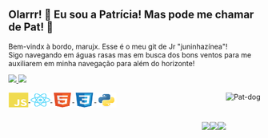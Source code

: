 
<!--
**santospat-ti/santospat-ti** is a ✨ _special_ ✨ repository because its `README.md` (this file) appears on your GitHub profile.
-->

## Olarrr! 🐶 Eu sou a Patrícia! Mas pode me chamar de Pat! 🦙
Bem-vindx à bordo, marujx. Esse é o meu git de Jr "juninhazínea"!<br/> Sigo navegando em águas rasas mas em busca dos bons ventos para me auxiliarem em minha navegação para além do horizonte!
 <div>
  <a href="https://github.com/santospat-ti">
  <img height="180em" src="https://github-readme-stats.vercel.app/api?username=santospat-ti&show_icons=true&theme=dracula&include_all_commits=true&count_private=true"/>
  <img height="180em" src="https://github-readme-stats.vercel.app/api/top-langs/?username=santospat-ti&layout=compact&langs_count=7&theme=dracula"/>
</div>
<div style="display: inline_block"><br>
  <img align="center" alt="Pat-Js" height="30" width="40" src="https://raw.githubusercontent.com/devicons/devicon/master/icons/javascript/javascript-plain.svg">
  <img align="center" alt="Pat-React" height="30" width="40" src="https://raw.githubusercontent.com/devicons/devicon/master/icons/react/react-original.svg">
  <img align="center" alt="Pat-HTML" height="30" width="40" src="https://raw.githubusercontent.com/devicons/devicon/master/icons/html5/html5-original.svg">
  <img align="center" alt="Pat-CSS" height="30" width="40" src="https://raw.githubusercontent.com/devicons/devicon/master/icons/css3/css3-original.svg">
  <img align="center" alt="Pat-Python" height="30" width="40" src="https://raw.githubusercontent.com/devicons/devicon/master/icons/python/python-original.svg">
  <img align="right" height="100" border-radius="50px" alt="Pat-dog" src="https://64.media.tumblr.com/d503d7c1e7f55742763a71a48c932fc4/35361f104aa311ee-17/s250x400/9019597f5d395f36404dc8c5cb7a9fc9e5b6450f.gif">
</div>
  
  ##
 
<div> 

  <a href="https://instagram.com/pattyuuhi" target="_blank"><img align="right" height="20" src="https://img.shields.io/badge/-Instagram-%23E4405F?style=for-the-badge&logo=instagram&logoColor=white" target="_blank"></a>
   <a href = "mailto:santospatricia.ti@gmail.com"><img align="right" height="20" src="https://img.shields.io/badge/-Gmail-%23333?style=for-the-badge&logo=gmail&logoColor=white" target="_blank"></a>
  <a href="https://www.linkedin.com/in/santospat/" target="_blank"><img align="right" height="20" src="https://img.shields.io/badge/-LinkedIn-%230077B5?style=for-the-badge&logo=linkedin&logoColor=white" target="_blank"></a> 
 
 
</div>

